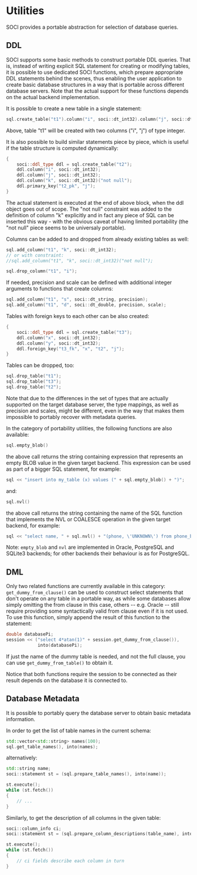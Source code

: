 # Utilities

SOCI provides a portable abstraction for selection of database queries.

## DDL

SOCI supports some basic methods to construct portable DDL queries. That is, instead of writing explicit SQL statement for creating or modifying tables, it is possible to use dedicated SOCI functions, which prepare appropriate DDL statements behind the scenes, thus enabling the user application to create basic database structures in a way that is portable across different database servers. Note that the actual support for these functions depends on the actual backend implementation.

It is possible to create a new table in a single statement:

```cpp
sql.create_table("t1").column("i", soci::dt_int32).column("j", soci::dt_int32);
```

Above, table "t1" will be created with two columns ("i", "j") of type integer.

It is also possible to build similar statements piece by piece, which is useful if the table structure is computed dynamically:

```cpp
{
    soci::ddl_type ddl = sql.create_table("t2");
    ddl.column("i", soci::dt_int32);
    ddl.column("j", soci::dt_int32);
    ddl.column("k", soci::dt_int32)("not null");
    ddl.primary_key("t2_pk", "j");
}
```

The actual statement is executed at the end of above block, when the ddl object goes out of scope. The "not null" constraint was added to the definition of column "k" explicitly and in fact any piece of SQL can be inserted this way - with the obvious caveat of having limited portability (the "not null" piece seems to be universaly portable).

Columns can be added to and dropped from already existing tables as well:

```cpp
sql.add_column("t1", "k", soci::dt_int32);
// or with constraint:
//sql.add_column("t1", "k", soci::dt_int32)("not null");

sql.drop_column("t1", "i");
```

If needed, precision and scale can be defined with additional integer arguments to functions that create columns:

```cpp
sql.add_column("t1", "s", soci::dt_string, precision);
sql.add_column("t1", "d", soci::dt_double, precision, scale);
```

Tables with foreign keys to each other can be also created:

```cpp
{
    soci::ddl_type ddl = sql.create_table("t3");
    ddl.column("x", soci::dt_int32);
    ddl.column("y", soci::dt_int32);
    ddl.foreign_key("t3_fk", "x", "t2", "j");
}
```

Tables can be dropped, too:

```cpp
sql.drop_table("t1");
sql.drop_table("t3");
sql.drop_table("t2");
```

Note that due to the differences in the set of types that are actually supported on the target database server, the type mappings, as well as precision and scales, might be different, even in the way that makes them impossible to portably recover with metadata queries.

In the category of portability utilities, the following functions are also available:

```cpp
sql.empty_blob()
```

the above call returns the string containing expression that represents an empty BLOB value in the given target backend. This expression can be used as part of a bigger SQL statement, for example:

```cpp
sql << "insert into my_table (x) values (" + sql.empty_blob() + ")";
```

and:

```cpp
sql.nvl()
```

the above call returns the string containing the name of the SQL function that implements the NVL or COALESCE operation in the given target backend, for example:

```cpp
sql << "select name, " + sql.nvl() + "(phone, \'UNKNOWN\') from phone_book";
```

Note: `empty_blob` and `nvl` are implemented in Oracle, PostgreSQL and SQLite3 backends; for other backends their behaviour is as for PostgreSQL.

## DML

Only two related functions are currently available in this category:
`get_dummy_from_clause()` can be used to construct select statements that don't
operate on any table in a portable way, as while some databases allow simply
omitting the from clause in this case, others -- e.g. Oracle -- still require
providing some syntactically valid from clause even if it is not used. To use
this function, simply append the result of this function to the statement:

```cpp
double databasePi;
session << ("select 4*atan(1)" + session.get_dummy_from_clause()),
            into(databasePi);
```

If just the name of the dummy table is needed, and not the full clause, you can
use `get_dummy_from_table()` to obtain it.

Notice that both functions require the session to be connected as their result
depends on the database it is connected to.

## Database Metadata

It is possible to portably query the database server to obtain basic metadata information.

In order to get the list of table names in the current schema:

```cpp
std::vector<std::string> names(100);
sql.get_table_names(), into(names);
```

alternatively:

```cpp
std::string name;
soci::statement st = (sql.prepare_table_names(), into(name));

st.execute();
while (st.fetch())
{
    // ...
}
```

Similarly, to get the description of all columns in the given table:

```cpp
soci::column_info ci;
soci::statement st = (sql.prepare_column_descriptions(table_name), into(ci));

st.execute();
while (st.fetch())
{
    // ci fields describe each column in turn
}
```
